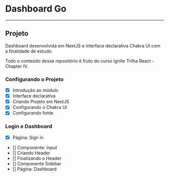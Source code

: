 # Dashboard Go
****

## Projeto
Dashboard desenvolvida em NextJS e interface declarativa Chakra UI com a finalidade de estudo.

Todo o conteúdo desse repositório é fruto do curso Ignite Trilha React - Chapter IV.

### Configurando o Projeto

- [X] Introdução ao módulo
- [X] Interface declarativa
- [X] Criando Projeto em NextJS
- [X] Configurando o Chakra UI
- [X] Configurando fonte

### Login e Dashboard

- [X] Página: Sign in
- [] Componente: Input
- [] Criando Header
- [] Finalizando o Header
- [] Componente Sidebar
- [] Página: Dashboard
